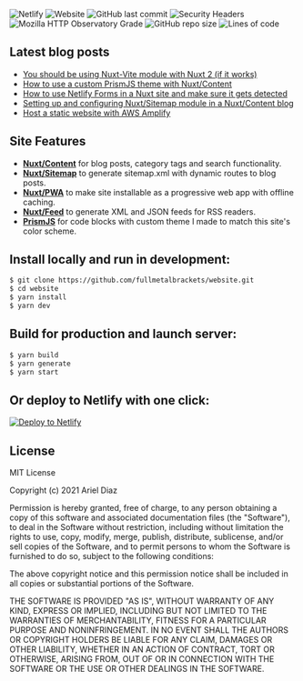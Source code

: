 ![Netlify](https://img.shields.io/netlify/4598f4f1-67bb-4ca2-bc47-d6819bf126f1) ![Website](https://img.shields.io/website?style=flat&url=https%3A%2F%2Farieldiaz.codes%2F) ![GitHub last commit](https://img.shields.io/github/last-commit/fullmetalbrackets/website) ![Security Headers](https://img.shields.io/security-headers?style=flat&url=https%3A%2F%2Farieldiaz.codes%2F) ![Mozilla HTTP Observatory Grade](https://img.shields.io/mozilla-observatory/grade-score/arieldiaz.codes?publish)
![GitHub repo size](https://img.shields.io/github/repo-size/fullmetalbrackets/website) ![Lines of code](https://img.shields.io/tokei/lines/github/fullmetalbrackets/website)

## Latest blog posts
<!-- BLOG-POST-LIST:START -->
- [You should be using Nuxt-Vite module with Nuxt 2 (if it works)](https://arieldiaz.codes/blog/you-should-be-using-nuxt-vite-module-with-nuxt-2-if-it-works)
- [How to use a custom PrismJS theme with Nuxt/Content](https://arieldiaz.codes/blog/how-to-use-a-custom-prismjs-theme-with-nuxt-content)
- [How to use Netlify Forms in a Nuxt site and make sure it gets detected](https://arieldiaz.codes/blog/how-to-use-netlify-forms-in-a-nuxt-site-and-make-sure-it-gets-detected)
- [Setting up and configuring Nuxt/Sitemap module in a Nuxt/Content blog](https://arieldiaz.codes/blog/setting-up-and-configuring-nuxt-sitemap-module-in-a-nuxt-content-blog)
- [Host a static website with AWS Amplify](https://arieldiaz.codes/blog/host-a-static-website-with-aws-amplify)
<!-- BLOG-POST-LIST:END -->

## Site Features

- **[Nuxt/Content](https://github.com/nuxt/content)** for blog posts, category tags and search functionality.
- **[Nuxt/Sitemap](https://github.com/nuxt-community/sitemap-module)** to generate sitemap.xml with dynamic routes to blog posts.
- **[Nuxt/PWA](https://github.com/nuxt-community/pwa-module)** to make site installable as a progressive web app with offline caching.
- **[Nuxt/Feed](https://github.com/nuxt-community/feed-module)** to generate XML and JSON feeds for RSS readers.
- **[PrismJS](https://github.com/PrismJS/prism)** for code blocks with custom theme I made to match this site's color scheme.

## Install locally and run in development:
```bash
$ git clone https://github.com/fullmetalbrackets/website.git
$ cd website
$ yarn install
$ yarn dev
```

## Build for production and launch server:
```bash
$ yarn build
$ yarn generate
$ yarn start
```

## Or deploy to Netlify with one click:

[![Deploy to Netlify](https://www.netlify.com/img/deploy/button.svg)](https://app.netlify.com/start/deploy?repository=https://github.com/fullmetalbrackets/website)

## License

MIT License

Copyright (c) 2021 Ariel Diaz

Permission is hereby granted, free of charge, to any person obtaining a copy
of this software and associated documentation files (the "Software"), to deal
in the Software without restriction, including without limitation the rights
to use, copy, modify, merge, publish, distribute, sublicense, and/or sell
copies of the Software, and to permit persons to whom the Software is
furnished to do so, subject to the following conditions:

The above copyright notice and this permission notice shall be included in all
copies or substantial portions of the Software.

THE SOFTWARE IS PROVIDED "AS IS", WITHOUT WARRANTY OF ANY KIND, EXPRESS OR
IMPLIED, INCLUDING BUT NOT LIMITED TO THE WARRANTIES OF MERCHANTABILITY,
FITNESS FOR A PARTICULAR PURPOSE AND NONINFRINGEMENT. IN NO EVENT SHALL THE
AUTHORS OR COPYRIGHT HOLDERS BE LIABLE FOR ANY CLAIM, DAMAGES OR OTHER
LIABILITY, WHETHER IN AN ACTION OF CONTRACT, TORT OR OTHERWISE, ARISING FROM,
OUT OF OR IN CONNECTION WITH THE SOFTWARE OR THE USE OR OTHER DEALINGS IN THE
SOFTWARE.
